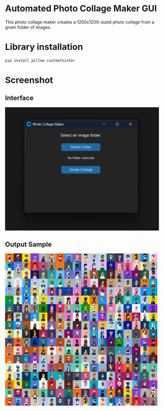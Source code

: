 # Automated Photo Collage Maker GUI
This photo collage maker creates a 1200x1200-sized photo collage from a given folder of images

# Library installation
```bash
pip install pillow customtkinter
```

# Screenshot
## Interface
![image](https://raw.githubusercontent.com/TufayelLUS/Automated-Photo-Collage-Maker-GUI/refs/heads/main/ss.png)

## Output Sample
![Image](https://raw.githubusercontent.com/TufayelLUS/Automated-Photo-Collage-Maker-GUI/refs/heads/main/collage_output.png)
